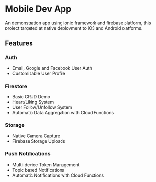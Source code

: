 # Mobile Dev App

An demonstration app using ionic framework and firebase platform, this project targeted at native deployment to iOS and Android platforms.

## Features

 

### Auth

- Email, Google and Facebook User Auth
- Customizable User Profile

### Firestore

- Basic CRUD Demo
- Heart/Liking System
- User Follow/Unfollow System
- Automatic Data Aggregation with Cloud Functions

### Storage

- Native Camera Capture
- Firebase Storage Uploads

### Push Notifications

- Multi-device Token Management
- Topic based Notifications
- Automatic Notifications with Cloud Functions